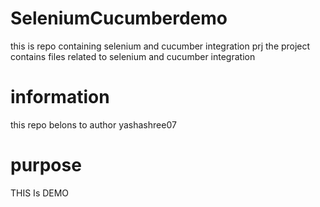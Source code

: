 # SeleniumCucumberdemo
this is repo containing selenium and cucumber integration prj
the project contains files related to selenium and cucumber integration
# information
this repo belons to author yashashree07
# purpose
THIS Is DEMO
